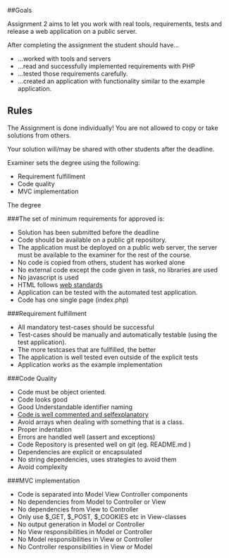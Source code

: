 ##Goals

Assignment 2 aims to let you work with real tools, requirements, tests and release a web application on a public server.

After completing the assignment the student should have...
 * ...worked with tools and servers
 * ...read and successfully implemented requirements with PHP
 * ...tested those requirements carefully.
 * ...created an application with functionality similar to the example application.
 
## Rules
The Assignment is done individually! You are not allowed to copy or take solutions from others.

Your solution will/may be shared with other students after the deadline.

Examiner sets the degree using the following:
 * Requirement fulfillment
 * Code quality
 * MVC implementation

The degree 

###The set of minimum requirements for approved is:
* Solution has been submitted before the deadline
* Code should be available on a public git repository. 
* The application must be deployed on a public web server, the server must be available to the examiner for the rest of the course.
* No code is copied from others, student has worked alone
* No external code except the code given in task, no libraries are used
* No javascript is used
* HTML follows [web standards](https://validator.w3.org/)
* Application can be tested with the automated test application.
* Code has one single page (index.php) 

###Requirement fulfillment
 * All mandatory test-cases should be successful 
 * Test-cases should be manually and automatically testable (using the test application).
 * The more testcases that are fullfilled, the better
 * The application is well tested even outside of the explicit tests
 * Application works as the example implementation

###Code Quality
 * Code must be object oriented.
 * Code looks good
  * Good Understandable identifier naming   
  * [Code is well commented and selfexplanatory](https://www.youtube.com/watch?v=d2nqNtzLEIg)
  * Avoid arrays when dealing with something that is a class.
  * Proper indentation
 * Errors are handled well (assert and exceptions)
 * Code Repository is presented well on git (eg. README.md )
 * Dependencies are explicit or encapsulated
  * No string dependencies, uses strategies to avoid them
 * Avoid complexity

###MVC implementation
 * Code is separated into Model View Controller components
  * No dependencies from Model to Controller or View
  * No dependencies from View to Controller 
  * Only use $_GET, $_POST, $_COOKIES etc in View-classes
  * No output generation in Model or Controller
  * No View responsibilities in Model or Controller
  * No Model responsibilities in View or Controller
  * No Controller responsibilities in View or Model
